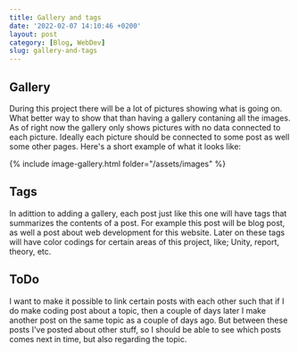 ```yaml
---
title: Gallery and tags
date: '2022-02-07 14:10:46 +0200'
layout: post
category: [Blog, WebDev]
slug: gallery-and-tags
---
```


## Gallery

During this project there will be a lot of pictures showing what is going on. What better way to show that than having a gallery contaning all the images. As of right now the gallery only shows pictures with no data connected to each picture. Ideally each picture should be connected to some post as well some other pages. Here's a short example of what it looks like:

{% include image-gallery.html folder="/assets/images" %}

## Tags

In adittion to adding a gallery, each post just like this one will have tags that summarizes the contents of a post. For example this post will be blog post, as well a post about web development for this website. Later on these tags will have color codings for certain areas of this project, like; Unity, report, theory, etc.

## ToDo

I want to make it possible to link certain posts with each other such that if I do make coding post about a topic, then a couple of days later I make another post on the same topic as a couple of days ago. But between these posts I've posted about other stuff, so I should be able to see which posts comes next in time, but also regarding the topic.
